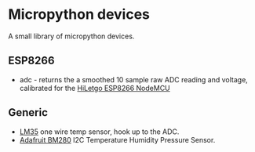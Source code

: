 # Micropython devices

A small library of micropython devices.

## ESP8266

* adc - returns the a smoothed 10 sample raw ADC reading and voltage, calibrated for the [HiLetgo ESP8266 NodeMCU](https://www.amazon.co.uk/gp/product/B0791FJB62/ref=ppx_yo_dt_b_asin_title_o08__o00_s00?ie=UTF8&psc=1)

## Generic 

* [LM35](http://www.ti.com/lit/ds/symlink/lm35.pdf) one wire temp sensor, hook up to the ADC.
* [Adafruit BM280](https://www.adafruit.com/product/2652) I2C Temperature Humidity Pressure Sensor.